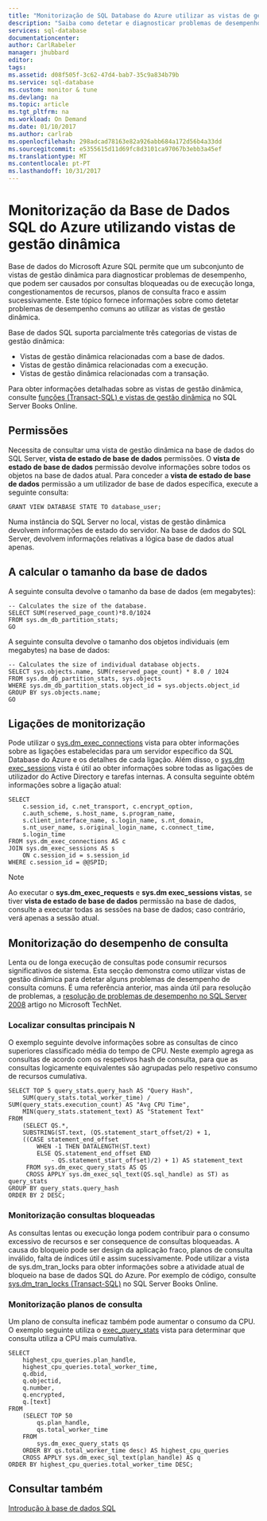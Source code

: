 ```yaml
---
title: "Monitorização de SQL Database do Azure utilizar as vistas de gestão dinâmica | Microsoft Docs"
description: "Saiba como detetar e diagnosticar problemas de desempenho comuns utilizando vistas de gestão dinâmica para monitorizar a base de dados do Microsoft Azure SQL."
services: sql-database
documentationcenter: 
author: CarlRabeler
manager: jhubbard
editor: 
tags: 
ms.assetid: d08f505f-3c62-47d4-bab7-35c9a834b79b
ms.service: sql-database
ms.custom: monitor & tune
ms.devlang: na
ms.topic: article
ms.tgt_pltfrm: na
ms.workload: On Demand
ms.date: 01/10/2017
ms.author: carlrab
ms.openlocfilehash: 298adcad78163e82a926abb684a172d56b4a33dd
ms.sourcegitcommit: e5355615d11d69fc8d3101ca97067b3ebb3a45ef
ms.translationtype: MT
ms.contentlocale: pt-PT
ms.lasthandoff: 10/31/2017
---
```

# <a name="monitoring-azure-sql-database-using-dynamic-management-views"></a>Monitorização da Base de Dados SQL do Azure utilizando vistas de gestão dinâmica
Base de dados do Microsoft Azure SQL permite que um subconjunto de vistas de gestão dinâmica para diagnosticar problemas de desempenho, que podem ser causados por consultas bloqueadas ou de execução longa, congestionamentos de recursos, planos de consulta fraco e assim sucessivamente. Este tópico fornece informações sobre como detetar problemas de desempenho comuns ao utilizar as vistas de gestão dinâmica.

Base de dados SQL suporta parcialmente três categorias de vistas de gestão dinâmica:

* Vistas de gestão dinâmica relacionadas com a base de dados.
* Vistas de gestão dinâmica relacionadas com a execução.
* Vistas de gestão dinâmica relacionadas com a transação.

Para obter informações detalhadas sobre as vistas de gestão dinâmica, consulte [funções (Transact-SQL) e vistas de gestão dinâmica](https://msdn.microsoft.com/library/ms188754.aspx) no SQL Server Books Online.

## <a name="permissions"></a>Permissões
Necessita de consultar uma vista de gestão dinâmica na base de dados do SQL Server, **vista de estado de base de dados** permissões. O **vista de estado de base de dados** permissão devolve informações sobre todos os objetos na base de dados atual.
Para conceder a **vista de estado de base de dados** permissão a um utilizador de base de dados específica, execute a seguinte consulta:

```GRANT VIEW DATABASE STATE TO database_user; ```

Numa instância do SQL Server no local, vistas de gestão dinâmica devolvem informações de estado do servidor. Na base de dados do SQL Server, devolvem informações relativas a lógica base de dados atual apenas.

## <a name="calculating-database-size"></a>A calcular o tamanho da base de dados
A seguinte consulta devolve o tamanho da base de dados (em megabytes):

```
-- Calculates the size of the database.
SELECT SUM(reserved_page_count)*8.0/1024
FROM sys.dm_db_partition_stats;
GO
```

A seguinte consulta devolve o tamanho dos objetos individuais (em megabytes) na base de dados:

```
-- Calculates the size of individual database objects.
SELECT sys.objects.name, SUM(reserved_page_count) * 8.0 / 1024
FROM sys.dm_db_partition_stats, sys.objects
WHERE sys.dm_db_partition_stats.object_id = sys.objects.object_id
GROUP BY sys.objects.name;
GO
```

## <a name="monitoring-connections"></a>Ligações de monitorização
Pode utilizar o [sys.dm_exec_connections](https://msdn.microsoft.com/library/ms181509.aspx) vista para obter informações sobre as ligações estabelecidas para um servidor específico da SQL Database do Azure e os detalhes de cada ligação. Além disso, o [sys.dm exec_sessions](https://msdn.microsoft.com/library/ms176013.aspx) vista é útil ao obter informações sobre todas as ligações de utilizador do Active Directory e tarefas internas.
A consulta seguinte obtém informações sobre a ligação atual:

```
SELECT
    c.session_id, c.net_transport, c.encrypt_option,
    c.auth_scheme, s.host_name, s.program_name,
    s.client_interface_name, s.login_name, s.nt_domain,
    s.nt_user_name, s.original_login_name, c.connect_time,
    s.login_time
FROM sys.dm_exec_connections AS c
JOIN sys.dm_exec_sessions AS s
    ON c.session_id = s.session_id
WHERE c.session_id = @@SPID;
```

> [!NOTE]
> Ao executar o **sys.dm_exec_requests** e **sys.dm exec_sessions vistas**, se tiver **vista de estado de base de dados** permissão na base de dados, consulte a executar todas as sessões na base de dados; caso contrário, verá apenas a sessão atual.
> 
> 

## <a name="monitoring-query-performance"></a>Monitorização do desempenho de consulta
Lenta ou de longa execução de consultas pode consumir recursos significativos de sistema. Esta secção demonstra como utilizar vistas de gestão dinâmica para detetar alguns problemas de desempenho de consulta comuns. É uma referência anterior, mas ainda útil para resolução de problemas, a [resolução de problemas de desempenho no SQL Server 2008](http://download.microsoft.com/download/D/B/D/DBDE7972-1EB9-470A-BA18-58849DB3EB3B/TShootPerfProbs2008.docx) artigo no Microsoft TechNet.

### <a name="finding-top-n-queries"></a>Localizar consultas principais N
O exemplo seguinte devolve informações sobre as consultas de cinco superiores classificado média do tempo de CPU. Neste exemplo agrega as consultas de acordo com os respetivos hash de consulta, para que as consultas logicamente equivalentes são agrupadas pelo respetivo consumo de recursos cumulativa.

```
SELECT TOP 5 query_stats.query_hash AS "Query Hash",
    SUM(query_stats.total_worker_time) / SUM(query_stats.execution_count) AS "Avg CPU Time",
    MIN(query_stats.statement_text) AS "Statement Text"
FROM
    (SELECT QS.*,
    SUBSTRING(ST.text, (QS.statement_start_offset/2) + 1,
    ((CASE statement_end_offset
        WHEN -1 THEN DATALENGTH(ST.text)
        ELSE QS.statement_end_offset END
            - QS.statement_start_offset)/2) + 1) AS statement_text
     FROM sys.dm_exec_query_stats AS QS
     CROSS APPLY sys.dm_exec_sql_text(QS.sql_handle) as ST) as query_stats
GROUP BY query_stats.query_hash
ORDER BY 2 DESC;
```

### <a name="monitoring-blocked-queries"></a>Monitorização consultas bloqueadas
As consultas lentas ou execução longa podem contribuir para o consumo excessivo de recursos e ser consequence de consultas bloqueadas. A causa do bloqueio pode ser design da aplicação fraco, planos de consulta inválido, falta de índices útil e assim sucessivamente. Pode utilizar a vista de sys.dm_tran_locks para obter informações sobre a atividade atual de bloqueio na base de dados SQL do Azure. Por exemplo de código, consulte [sys.dm_tran_locks (Transact-SQL)](https://msdn.microsoft.com/library/ms190345.aspx) no SQL Server Books Online.

### <a name="monitoring-query-plans"></a>Monitorização planos de consulta
Um plano de consulta ineficaz também pode aumentar o consumo da CPU. O exemplo seguinte utiliza o [exec_query_stats](https://msdn.microsoft.com/library/ms189741.aspx) vista para determinar que consulta utiliza a CPU mais cumulativa.

```
SELECT
    highest_cpu_queries.plan_handle,
    highest_cpu_queries.total_worker_time,
    q.dbid,
    q.objectid,
    q.number,
    q.encrypted,
    q.[text]
FROM
    (SELECT TOP 50
        qs.plan_handle,
        qs.total_worker_time
    FROM
        sys.dm_exec_query_stats qs
    ORDER BY qs.total_worker_time desc) AS highest_cpu_queries
    CROSS APPLY sys.dm_exec_sql_text(plan_handle) AS q
ORDER BY highest_cpu_queries.total_worker_time DESC;
```

## <a name="see-also"></a>Consultar também
[Introdução à base de dados SQL](sql-database-technical-overview.md)

